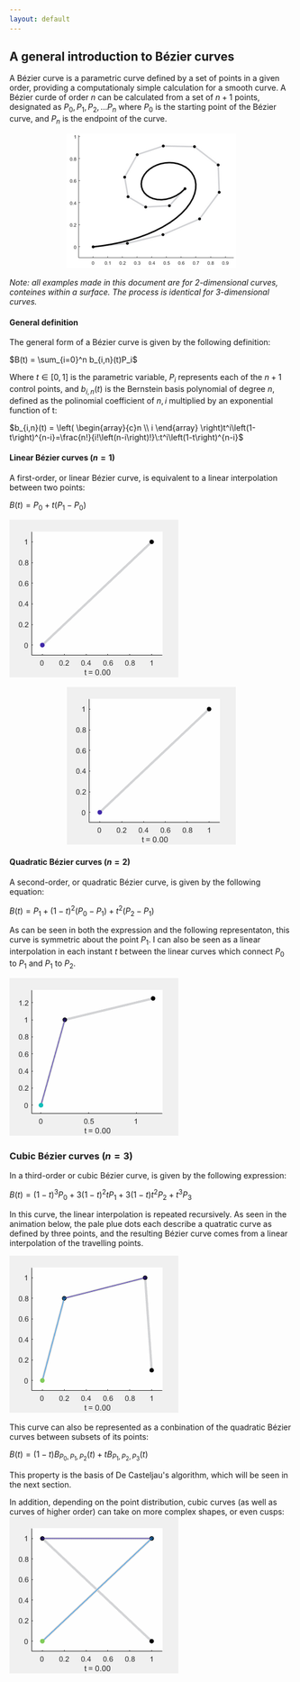 ```yaml
---
layout: default
---
```


## A general introduction to Bézier curves

A Bézier curve is a parametric curve defined by a set of points in a given order, providing a computationaly simple calculation for a smooth curve. A Bézier curde of order $n$ can be calculated from a set of $n+1$ points, designated as $P_0, P_1, P_2, ... P_n$ where $P_0$ is the starting point of the Bézier curve, and $P_n$ is the endpoint of the curve.


<p align="center">
  <img src="./gifs/clas14.png" />
</p>


*Note: all examples made in this document are for 2-dimensional curves, conteines within a surface. The process is identical for 3-dimensional curves.*



#### General definition
The general form of a Bézier curve is given by the following definition:

$B(t) = \sum_{i=0}^n b_{i,n}(t)P_i$

Where $t \in [0,1]$ is the parametric variable, $P_i$ represents each of the $n+1$ control points, and $b_{i,n}(t)$ is the Bernstein basis polynomial of degree $n$, defined as the polinomial coefficient of $n,i$ multiplied by an exponential function of t:

$b_{i,n}(t) = \left( \begin{array}{c}n \\ i \end{array} \right)t^i\left(1-t\right)^{n-i}=\frac{n!}{i!\left(n-i\right)!}\:t^i\left(1-t\right)^{n-i}$


#### Linear Bézier curves $(n=1)$
A first-order, or linear Bézier curve, is equivalent to a linear interpolation between two points:

$B(t) = P_0 + t\left(P_1 - P_0\right)$

![linear](./gifs/linear.gif)

<p align="center">
  <img src="./gifs/linear.gif" />
</p>

#### Quadratic Bézier curves $(n=2)$
A second-order, or quadratic Bézier curve, is given by the following equation:

$B(t) = P_1 + (1-t)^2\left(P_0-P_1\right) + t^2\left(P_2 - P_1\right)$

As can be seen in both the expression and the following representaton, this curve is symmetric about the point $P_1$. I can also be seen as a linear interpolation in each instant $t$ between the linear curves which connect $P_0$ to $P_1$ and $P_1$ to $P_2$.

![quadratic](./gifs/quad.gif)

### Cubic Bézier curves $(n=3)$
In a third-order or cubic Bézier curve, is given by the following expression:

$B(t) = (1-t)^3P_0+3(1-t)^2 t P_1 +3(1-t)t^2P_2 + t^3P_3$

In this curve, the linear interpolation is repeated recursively. As seen in the animation below, the pale plue dots each describe a quatratic curve as defined by three points, and the resulting Bézier curve comes from a linear interpolation of the travelling points.

![cubic](./gifs/cubic.gif)

This curve can also be represented as a conbination of the quadratic Bézier curves between subsets of its points:

$B(t) = (1-t)B_{P_0,P_1,P_2}(t) + tB_{P_1,P_2,P_3}(t)$

This property is the basis of De Casteljau's algorithm, which will be seen in the next section.

In addition, depending on the point distribution, cubic curves (as well as curves of higher order) can take on more complex shapes, or even cusps:
![cubic](./gifs/cusp.gif)
